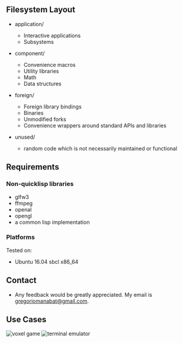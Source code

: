 ## Filesystem Layout
- application/
    - Interactive applications
    - Subsystems	
		
- component/
    - Convenience macros
    - Utility libraries
    - Math
    - Data structures

- foreign/
    - Foreign library bindings
    - Binaries
    - Unmodified forks
    - Convenience wrappers around standard APIs and libraries

- unused/
    - random code which is not necessarily maintained or functional

## Requirements

### Non-quicklisp libraries
- glfw3
- ffmpeg
- openal
- opengl
- a common lisp implementation

### Platforms
Tested on:
- Ubuntu 16.04 sbcl x86_64
 
## Contact
 - Any feedback would be greatly appreciated. My email is gregoriomanabat@gmail.com.
 
 ## Use Cases
![voxel game](https://user-images.githubusercontent.com/14166099/39225064-57b43bfa-4818-11e8-9f33-4737ae6f18b7.png) 
![terminal emulator](https://user-images.githubusercontent.com/14166099/39225409-3571051c-481a-11e8-8160-422a7052e605.png)
